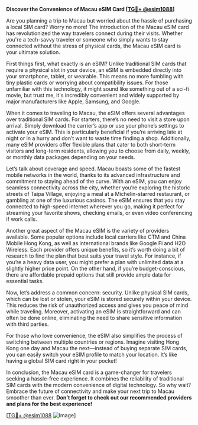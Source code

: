 **Discover the Convenience of Macau eSIM Card [[TG💪+ @esim1088](https://t.me/s/esim1088)]**

Are you planning a trip to Macau but worried about the hassle of purchasing a local SIM card? Worry no more! The introduction of the Macau eSIM card has revolutionized the way travelers connect during their visits. Whether you're a tech-savvy traveler or someone who simply wants to stay connected without the stress of physical cards, the Macau eSIM card is your ultimate solution.

First things first, what exactly is an eSIM? Unlike traditional SIM cards that require a physical slot in your device, an eSIM is embedded directly into your smartphone, tablet, or wearable. This means no more fumbling with tiny plastic cards or worrying about compatibility issues. For those unfamiliar with this technology, it might sound like something out of a sci-fi movie, but trust me, it's incredibly convenient and widely supported by major manufacturers like Apple, Samsung, and Google.

When it comes to traveling to Macau, the eSIM offers several advantages over traditional SIM cards. For starters, there’s no need to visit a store upon arrival. Simply download the carrier’s app or use your phone’s settings to activate your eSIM. This is particularly beneficial if you’re arriving late at night or in a hurry and don’t want to waste time finding a shop. Additionally, many eSIM providers offer flexible plans that cater to both short-term visitors and long-term residents, allowing you to choose from daily, weekly, or monthly data packages depending on your needs.

Let’s talk about coverage and speed. Macau boasts some of the fastest mobile networks in the world, thanks to its advanced infrastructure and commitment to staying ahead of the curve. With an eSIM, you can enjoy seamless connectivity across the city, whether you’re exploring the historic streets of Taipa Village, enjoying a meal at a Michelin-starred restaurant, or gambling at one of the luxurious casinos. The eSIM ensures that you stay connected to high-speed internet wherever you go, making it perfect for streaming your favorite shows, checking emails, or even video conferencing if work calls.

Another great aspect of the Macau eSIM is the variety of providers available. Some popular options include local carriers like CTM and China Mobile Hong Kong, as well as international brands like Google Fi and H2O Wireless. Each provider offers unique benefits, so it’s worth doing a bit of research to find the plan that best suits your travel style. For instance, if you’re a heavy data user, you might prefer a plan with unlimited data at a slightly higher price point. On the other hand, if you’re budget-conscious, there are affordable prepaid options that still provide ample data for essential tasks.

Now, let’s address a common concern: security. Unlike physical SIM cards, which can be lost or stolen, your eSIM is stored securely within your device. This reduces the risk of unauthorized access and gives you peace of mind while traveling. Moreover, activating an eSIM is straightforward and can often be done online, eliminating the need to share sensitive information with third parties.

For those who love convenience, the eSIM also simplifies the process of switching between multiple countries or regions. Imagine visiting Hong Kong one day and Macau the next—instead of buying separate SIM cards, you can easily switch your eSIM profile to match your location. It’s like having a global SIM card right in your pocket!

In conclusion, the Macau eSIM card is a game-changer for travelers seeking a hassle-free experience. It combines the reliability of traditional SIM cards with the modern convenience of digital technology. So why wait? Embrace the future of connectivity and make your next trip to Macau smoother than ever. **Don’t forget to check out our recommended providers and plans for the best experience!** 

[[TG💪+ @esim1088](https://t.me/s/esim1088) ![Image](https://i.postimg.cc/Y0z9fWf4/image.png)]